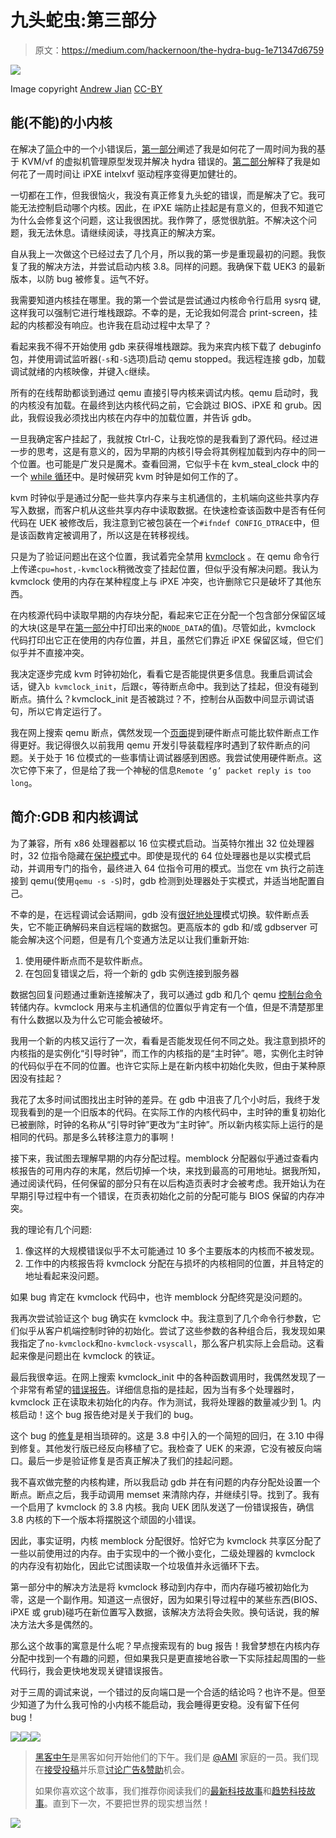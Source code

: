 # 九头蛇虫:第三部分

> 原文：<https://medium.com/hackernoon/the-hydra-bug-1e71347d6759>

![](img/74c04a68ce56873317483760c75a8a5b.png)

Image copyright [Andrew Jian](https://www.flickr.com/photos/andrew_jian) [CC-BY](https://creativecommons.org/licenses/by/2.0/)

## 能(不能)的小内核

在解决了[简介](/@vishvananda/the-hydra-bug-4a9ceb208436)中的一个小错误后，[第一部分](/@vishvananda/the-hydra-bug-e4d3af2d61c0)阐述了我是如何花了一周时间为我的基于 KVM/vf 的虚拟机管理原型发现并解决 hydra 错误的。[第二部分](/@vishvananda/the-hydra-bug-d98214029358)解释了我是如何花了一周时间让 iPXE intelxvf 驱动程序变得更加健壮的。

一切都在工作，但我很恼火，我没有真正修复九头蛇的错误，而是解决了它。我可能无法控制启动哪个内核。因此，在 iPXE 端防止挂起是有意义的，但我不知道它为什么会修复这个问题，这让我很困扰。我作弊了，感觉很肮脏。不解决这个问题，我无法休息。请继续阅读，寻找真正的解决方案。

自从我上一次做这个已经过去了几个月，所以我的第一步是重现最初的问题。我恢复了我的解决方法，并尝试启动内核 3.8。同样的问题。我确保下载 UEK3 的最新版本，以防 bug 被修复。运气不好。

我需要知道内核挂在哪里。我的第一个尝试是尝试通过内核命令行启用 sysrq 键,这样我可以强制它进行堆栈跟踪。不幸的是，无论我如何混合 print-screen，挂起的内核都没有响应。也许我在启动过程中太早了？

看起来我不得不开始使用 gdb 来获得堆栈跟踪。我为来宾内核下载了 debuginfo 包，并使用调试监听器(`-s`和`-S`选项)启动 qemu stopped。我远程连接 gdb，加载调试就绪的内核映像，并键入`c`继续。

所有的在线帮助都谈到通过 qemu 直接引导内核来调试内核。qemu 启动时，我的内核没有加载。在最终到达内核代码之前，它会跳过 BIOS、iPXE 和 grub。因此，我假设我必须找出内核在内存中的加载位置，并告诉 gdb。

一旦我确定客户挂起了，我就按 Ctrl-C，让我吃惊的是我看到了源代码。经过进一步的思考，这是有意义的，因为早期的内核引导会将其例程加载到内存中的同一个位置。也可能是广发只是魔术。查看回溯，它似乎卡在 kvm_steal_clock 中的一个 [while 循环](http://lxr.free-electrons.com/source/arch/x86/kernel/kvm.c?v=4.8#L400)中。是时候研究 kvm 时钟是如何工作的了。

kvm 时钟似乎是通过分配一些共享内存来与主机通信的，主机端向这些共享内存写入数据，而客户机从这些共享内存中读取数据。在快速检查该函数中是否有任何代码在 UEK 被修改后，我注意到它被包装在一个`#ifndef CONFIG_DTRACE`中，但是该函数肯定被调用了，所以这是在转移视线。

只是为了验证问题出在这个位置，我试着完全禁用 [kvmclock](https://rwmj.wordpress.com/tag/kvmclock/) 。在 qemu 命令行上传递`cpu=host,-kvmclock`稍微改变了挂起位置，但似乎没有解决问题。我认为 kvmclock 使用的内存在某种程度上与 iPXE 冲突，也许删除它只是破坏了其他东西。

在内核源代码中读取早期的内存块分配，看起来它正在分配一个包含部分保留区域的大块(这是早在[第一部分](/@vishvananda/the-hydra-bug-e4d3af2d61c0)中打印出来的`NODE_DATA`的值)。尽管如此，kvmclock 代码打印出它正在使用的内存位置，并且，虽然它们靠近 iPXE 保留区域，但它们似乎并不直接冲突。

我决定逐步完成 kvm 时钟初始化，看看它是否能提供更多信息。我重启调试会话，键入`b kvmclock_init`，后跟`c`，等待断点命中。我到达了挂起，但没有碰到断点。搞什么？kvmclock_init 是否被跳过？不，控制台从函数中间显示调试语句，所以它肯定运行了。

我在网上搜索 qemu 断点，偶然发现一个[页面](http://wiki.qemu.org/Documentation/Debugging)提到硬件断点可能比软件断点工作得更好。我记得很久以前我用 qemu 开发引导装载程序时遇到了软件断点的问题。关于处于 16 位模式的一些事情让调试器感到困惑。我尝试使用硬件断点。这次它停下来了，但是给了我一个神秘的信息`Remote ‘g’ packet reply is too long`。

## 简介:GDB 和内核调试

为了兼容，所有 x86 处理器都以 16 位实模式启动。当英特尔推出 32 位处理器时，32 位指令隐藏在[保护模式](https://en.wikipedia.org/wiki/Protected_mode)中。即使是现代的 64 位处理器也是以实模式启动，并调用专门的指令，最终进入 64 位指令可用的模式。当您在 vm 执行之前连接到 qemu(使用`qemu -s -S`)时，gdb 检测到处理器处于实模式，并适当地配置自己。

不幸的是，在远程调试会话期间，gdb 没有[很好地处理](https://bugs.launchpad.net/ubuntu/+source/qemu-kvm/+bug/901944)模式切换。软件断点丢失，它不能正确解码来自远程端的数据包。更高版本的 gdb 和/或 gdbserver 可能会解决这个问题，但是有几个变通方法足以让我们重新开始:

1.  使用硬件断点而不是软件断点。
2.  在包回复错误之后，将一个新的 gdb 实例连接到服务器

数据包回复问题通过重新连接解决了，我可以通过 gdb 和几个 qemu [控制台命令](https://en.wikibooks.org/wiki/QEMU/Monitor#x)转储内存。kvmclock 用来与主机通信的位置似乎肯定有一个值，但是不清楚那里有什么数据以及为什么它可能会被破坏。

我用一个新的内核又运行了一次，看看是否能发现任何不同之处。我注意到损坏的内核指的是实例化“引导时钟”，而工作的内核指的是“主时钟”。嗯，实例化主时钟的代码似乎在不同的位置。也许它实际上是在新内核中初始化失败，但由于某种原因没有挂起？

我花了太多时间试图找出主时钟的差异。在 gdb 中沮丧了几个小时后，我终于发现我看到的是一个旧版本的代码。在实际工作的内核代码中，主时钟的重复初始化已被删除，时钟的名称从“引导时钟”更改为“主时钟”。所以新内核实际上运行的是相同的代码。那是多么转移注意力的事啊！

接下来，我试图去理解早期的内存分配过程。memblock 分配器似乎通过查看内核报告的可用内存的末尾，然后切掉一个块，来找到最高的可用地址。据我所知，通过阅读代码，任何保留的部分只有在以后构造页表时才会被考虑。我开始认为在早期引导过程中有一个错误，在页表初始化之前的分配可能与 BIOS 保留的内存冲突。

我的理论有几个问题:

1.  像这样的大规模错误似乎不太可能通过
    10 多个主要版本的内核而不被发现。
2.  工作中的内核报告将 kvmclock 分配在与损坏的内核相同的位置，并且特定的地址看起来没问题。

如果 bug 肯定在 kvmclock 代码中，也许 memblock 分配终究是没问题的。

我再次尝试验证这个 bug 确实在 kvmclock 中。我注意到了几个命令行参数，它们似乎从客户机端控制时钟的初始化。尝试了这些参数的各种组合后，我发现如果我指定了`no-kvmclock`和`no-kvmclock-vsyscall`，那么客户机实际上会启动。这看起来像是问题出在 kvmclock 的铁证。

最后我很幸运。在网上搜索 kvmclock_init 中的各种函数调用时，我偶然发现了一个非常有希望的[错误报告](https://bugzilla.kernel.org/show_bug.cgi?id=59521)。详细信息指的是挂起，因为当有多个处理器时，kvmclock 正在读取未初始化的内存。作为测试，我将处理器的数量减少到 1。内核启动！这个 bug 报告绝对是关于我们的 bug。

这个 bug 的[修复](https://github.com/torvalds/linux/commit/07868fc6aaf57847b0f3a3d53086b7556eb83f4a)是相当琐碎的。这是 3.8 中引入的一个简短的回归，在 3.10 中得到修复。其他发行版已经反向移植了它。我检查了 UEK 的来源，它没有被反向端口。最后一步是验证修复是否真正解决了我们的挂起问题。

我不喜欢做完整的内核构建，所以我启动 gdb 并在有问题的内存分配处设置一个断点。断点之后，我手动调用 memset 来清除内存，并继续引导。找到了。我有一个启用了 kvmclock 的 3.8 内核。我向 UEK 团队发送了一份错误报告，确信 3.8 内核的下一个版本将摆脱这个顽固的小错误。

因此，事实证明，内核 memblock 分配很好。恰好它为 kvmclock 共享区分配了一些以前使用过的内存。由于实现中的一个微小变化，二级处理器的 kvmclock 的内存没有初始化，因此它试图读取一个垃圾值并永远循环下去。

第一部分中的解决方法是将 kvmclock 移动到内存中，而内存碰巧被初始化为零，这是一个副作用。知道这一点很好，因为如果引导过程中的某些东西(BIOS、iPXE 或 grub)碰巧在新位置写入数据，该解决方法将会失败。换句话说，我的解决方法大多是偶然的。

那么这个故事的寓意是什么呢？早点搜索现有的 bug 报告！我曾梦想在内核内存分配中找到一个有趣的问题，但如果我只是更直接地谷歌一下实际挂起周围的一些代码行，我会更快地发现关键错误报告。

对于三周的调试来说，一个错过的反向端口是一个合适的结论吗？也许不是。但至少知道了为什么我可怜的小内核不能启动，我会睡得更安稳。没有留下任何 bug！

[![](img/50ef4044ecd4e250b5d50f368b775d38.png)](http://bit.ly/HackernoonFB)[![](img/979d9a46439d5aebbdcdca574e21dc81.png)](https://goo.gl/k7XYbx)[![](img/2930ba6bd2c12218fdbbf7e02c8746ff.png)](https://goo.gl/4ofytp)

> [黑客中午](http://bit.ly/Hackernoon)是黑客如何开始他们的下午。我们是 [@AMI](http://bit.ly/atAMIatAMI) 家庭的一员。我们现在[接受投稿](http://bit.ly/hackernoonsubmission)并乐意[讨论广告&赞助](mailto:partners@amipublications.com)机会。
> 
> 如果你喜欢这个故事，我们推荐你阅读我们的[最新科技故事](http://bit.ly/hackernoonlatestt)和[趋势科技故事](https://hackernoon.com/trending)。直到下一次，不要把世界的现实想当然！

![](img/be0ca55ba73a573dce11effb2ee80d56.png)